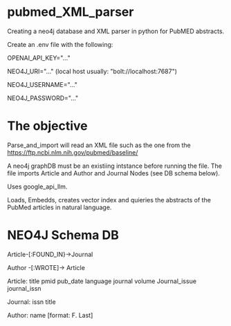 # pubmed_XML_parser
Creating a neo4j database and XML parser in python for PubMED abstracts. 


Create an .env file with the following:

OPENAI_API_KEY="..."

NEO4J_URI="..." (local host usually: "bolt://localhost:7687")

NEO4J_USERNAME="..."

NEO4J_PASSWORD="..."

# The objective

Parse_and_import will read an XML file such as the one from the https://ftp.ncbi.nlm.nih.gov/pubmed/baseline/ 

A neo4j graphDB must be an existiing intstance before running the file. The file imports Article and Author and Journal Nodes (see DB schema below). 

Uses google_api_llm. 

Loads, Embedds, creates vector index and quieries the abstracts of the PubMed articles in natural language. 





# NEO4J Schema DB

Article-[:FOUND_IN}->Journal

Author -[:WROTE]-> Article 

Article: 
title
pmid
pub_date
language
journal volume
Journal_issue
journal_issn

Journal:
issn
title

Author:
name [format: F. Last]


